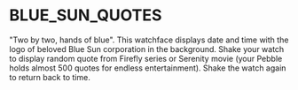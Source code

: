 # BLUE_SUN_QUOTES
"Two by two, hands of blue". This watchface displays date and time with the logo of beloved Blue Sun corporation in the background.  Shake your watch to display random quote from Firefly series or Serenity movie (your Pebble holds almost 500 quotes for endless entertainment). Shake the watch again to return back to time.
